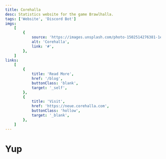 ```yaml
---
title: Corehalla
desc: Statistics website for the game Brawlhalla.
tags: ['Website', 'Discord Bot']
imgs:
    [
        {
            source: 'https://images.unsplash.com/photo-1502514276381-1ea51dfe201c?ixlib=rb-1.2.1&auto=format&fit=crop&w=701&q=80',
            alt: 'Corehalla',
            link: '#',
        },
    ]
links:
    [
        {
            title: 'Read More',
            href: '/blog',
            buttonClass: 'blank',
            target: '_self',
        },
        {
            title: 'Visit',
            href: 'https://neue.corehalla.com',
            buttonClass: 'hollow',
            target: '_blank',
        },
    ]
---
```


# Yup
